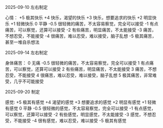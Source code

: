 2025-09-10 左右制定

心情：
+5   极其快乐
+4   快乐，渴望的快乐
+3   快乐，想要追求的快乐
+2   明显快乐
+1   轻微快乐
 0   平静
-0.5 很轻微的痛苦，不太容易察觉，完全可以接受
-1   有点痛苦，可以察觉，还算可以接受
-2   有些痛苦，明显痛苦，不太能接受
-3   痛苦，不想忍受，不能接受
-4   很痛苦，难以忍受，难以接受，脑子乱想
-5   极其痛苦，甚至一堆自杀想法

2025-09-14 左右制定

身体痛苦：
 0   无痛
-0.5 很轻微的痛苦，不太容易察觉，完全可以接受
 1   有点痛苦，可以察觉，还算可以接受
 2   有些痛苦，明显痛苦，不太能接受
 3   痛苦，不想忍受，不能接受
 4   很痛苦，难以忍受，难以接受，脑子乱想
 5   极其痛苦，非常难受，几乎不可能接受

 2025-09-20 制定

感觉:
+5   极其有感觉
+4   渴望的感觉
+3   想要追求的感觉
+2   明显有感觉
+1   轻微有感觉
 0   平静
-0.5 很轻微的感觉，不太容易察觉，完全可以接受
-1   有点感觉，可以察觉，还算可以接受
-2   有些感觉，明显感觉，不太能接受
-3   感觉，不想忍受，不能接受
-4   很有感觉，难以忍受，难以接受
-5   极其有感觉
